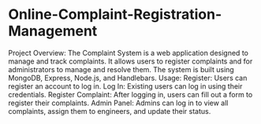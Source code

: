 # Online-Complaint-Registration-Management
Project Overview: The Complaint System is a web application designed to manage and track complaints. It allows users to register complaints and for administrators to manage and resolve them. The system is built using MongoDB, Express, Node.js, and Handlebars. Usage: Register: Users can register an account to log in. Log In: Existing users can log in using their credentials. Register Complaint: After logging in, users can fill out a form to register their complaints. Admin Panel: Admins can log in to view all complaints, assign them to engineers, and update their status.
